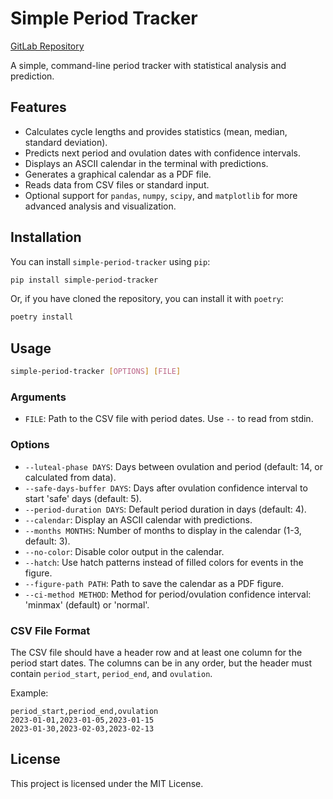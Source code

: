 # Simple Period Tracker

[GitLab Repository](https://gitlab.com/aufildelanuit/period-tracker)


A simple, command-line period tracker with statistical analysis and prediction.

## Features

-   Calculates cycle lengths and provides statistics (mean, median, standard deviation).
-   Predicts next period and ovulation dates with confidence intervals.
-   Displays an ASCII calendar in the terminal with predictions.
-   Generates a graphical calendar as a PDF file.
-   Reads data from CSV files or standard input.
-   Optional support for `pandas`, `numpy`, `scipy`, and `matplotlib` for more advanced analysis and visualization.

## Installation

You can install `simple-period-tracker` using `pip`:

```bash
pip install simple-period-tracker
```

Or, if you have cloned the repository, you can install it with `poetry`:

```bash
poetry install
```

## Usage

```bash
simple-period-tracker [OPTIONS] [FILE]
```

### Arguments

-   `FILE`: Path to the CSV file with period dates. Use `--` to read from stdin.

### Options

-   `--luteal-phase DAYS`: Days between ovulation and period (default: 14, or calculated from data).
-   `--safe-days-buffer DAYS`: Days after ovulation confidence interval to start 'safe' days (default: 5).
-   `--period-duration DAYS`: Default period duration in days (default: 4).
-   `--calendar`: Display an ASCII calendar with predictions.
-   `--months MONTHS`: Number of months to display in the calendar (1-3, default: 3).
-   `--no-color`: Disable color output in the calendar.
-   `--hatch`: Use hatch patterns instead of filled colors for events in the figure.
-   `--figure-path PATH`: Path to save the calendar as a PDF figure.
-   `--ci-method METHOD`: Method for period/ovulation confidence interval: 'minmax' (default) or 'normal'.

### CSV File Format

The CSV file should have a header row and at least one column for the period start dates. The columns can be in any order, but the header must contain `period_start`, `period_end`, and `ovulation`.

Example:

```csv
period_start,period_end,ovulation
2023-01-01,2023-01-05,2023-01-15
2023-01-30,2023-02-03,2023-02-13
```

## License

This project is licensed under the MIT License.
